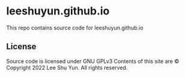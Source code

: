# leeshuyun.github.io
This repo contains source code for leeshuyun.github.io

## License
Source code is licensed under GNU GPLv3
Contents of this site are © Copyright 2022 Lee Shu Yun. All rights reserved.
